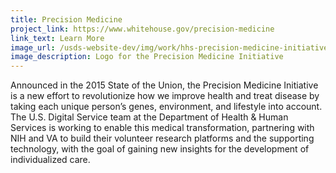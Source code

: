 ```yaml
---
title: Precision Medicine
project_link: https://www.whitehouse.gov/precision-medicine 
link_text: Learn More
image_url: /usds-website-dev/img/work/hhs-precision-medicine-initiative.jpg
image_description: Logo for the Precision Medicine Initiative
---
```


Announced in the 2015 State of the Union, the Precision Medicine Initiative is a new effort to revolutionize how we improve health and treat disease by taking each unique person&#8217;s genes, environment, and lifestyle into account. The U.S. Digital Service team at the Department of Health &amp; Human Services is working to enable this medical transformation, partnering with NIH and VA to build their volunteer research platforms and the supporting technology, with the goal of gaining new insights for the development of individualized care.

